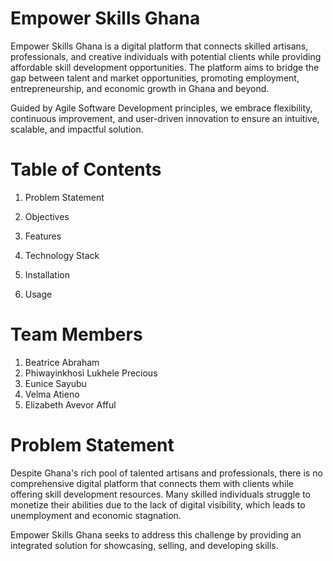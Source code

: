 # Empower Skills Ghana

Empower Skills Ghana is a digital platform that connects skilled artisans, professionals, and creative individuals with potential clients while providing affordable skill development opportunities. The platform aims to bridge the gap between talent and market opportunities, promoting employment, entrepreneurship, and economic growth in Ghana and beyond.


Guided by Agile Software Development principles, we embrace flexibility, continuous improvement, and user-driven innovation to ensure an intuitive, scalable, and impactful solution.


# Table of Contents

1. Problem Statement
2. Objectives

3. Features
4. Technology Stack
5. Installation
6. Usage

# Team Members
1. Beatrice Abraham
2. Phiwayinkhosi Lukhele Precious
3. Eunice Sayubu
4. Velma Atieno
5. Elizabeth Avevor Afful


# Problem Statement

Despite Ghana's rich pool of talented artisans and professionals, there is no comprehensive digital platform that connects them with clients while offering skill development resources. Many skilled individuals struggle to monetize their abilities due to the lack of digital visibility, which leads to unemployment and economic stagnation.

Empower Skills Ghana seeks to address this challenge by providing an integrated solution for showcasing, selling, and developing skills.
